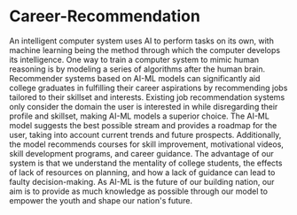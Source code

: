 # Career-Recommendation  
An intelligent computer system uses AI to perform tasks on its own, with machine learning being the method through which the computer develops its intelligence. One way to train a computer system to mimic human reasoning is by modeling a series of algorithms after the human brain. Recommender systems based on AI-ML models can significantly aid college graduates in fulfilling their career aspirations by recommending jobs tailored to their skillset and interests. Existing job recommendation systems only consider the domain the user is interested in while disregarding their profile and skillset, making AI-ML models a superior choice. The AI-ML model suggests the best possible stream and provides a roadmap for the user, taking into account current trends and future prospects. Additionally, the model recommends courses for skill improvement, motivational videos, skill development programs, and career guidance. The advantage of our system is that we understand the mentality of college students, the effects of lack of resources on planning, and how a lack of guidance can lead to faulty decision-making. As AI-ML is the future of our building nation, our aim is to provide as much knowledge as possible through our model to empower the youth and shape our nation's future.
